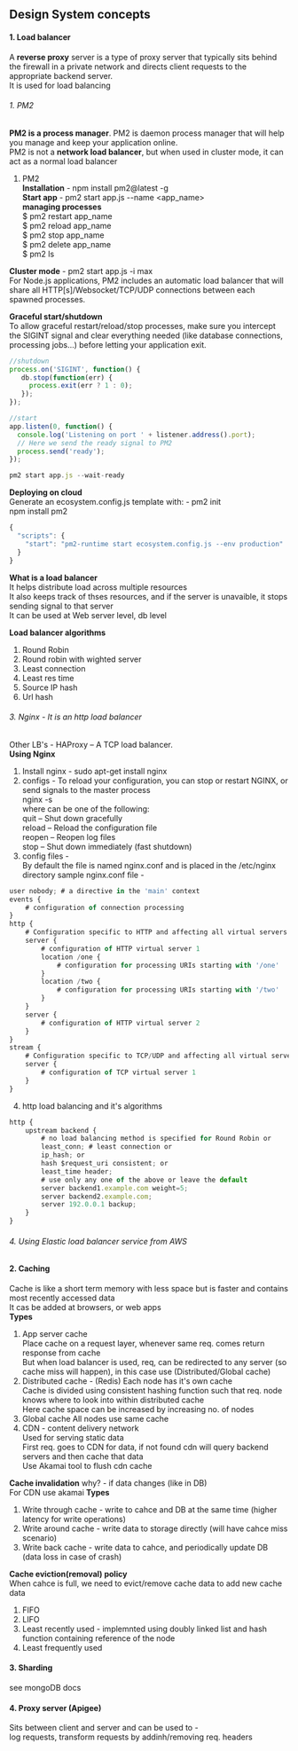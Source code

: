 ## Design System concepts

#### 1. Load balancer
A **reverse proxy** server is a type of proxy server that typically sits behind the firewall in a private network and directs client requests to the appropriate backend server.  
It is used for load balancing  
###### 1. PM2
**PM2 is a process manager**. PM2 is daemon process manager that will help you manage and keep your application online.  
PM2 is not a **network load balancer**, but when used in cluster mode, it can act as a normal load balancer  
1. PM2  
**Installation** -  npm install pm2@latest -g  
**Start app** - pm2 start app.js --name <app_name>  
**managing processes**  
$ pm2 restart app_name  
$ pm2 reload app_name  
$ pm2 stop app_name  
$ pm2 delete app_name  
$ pm2 ls  

**Cluster mode** -  pm2 start app.js -i max  
For Node.js applications, PM2 includes an automatic load balancer that will share all HTTP[s]/Websocket/TCP/UDP connections between each spawned processes.  

**Graceful start/shutdown**  
To allow graceful restart/reload/stop processes, make sure you intercept the SIGINT signal and clear everything needed (like database connections, processing jobs…) before letting your application exit.
```javascript
//shutdown
process.on('SIGINT', function() {
   db.stop(function(err) {
     process.exit(err ? 1 : 0);
   });
});

//start
app.listen(0, function() {
  console.log('Listening on port ' + listener.address().port);
  // Here we send the ready signal to PM2
  process.send('ready');
});

pm2 start app.js --wait-ready
```

**Deploying on cloud**  
Generate an ecosystem.config.js template with: - pm2 init  
npm install pm2  

```javascript
{
  "scripts": {
    "start": "pm2-runtime start ecosystem.config.js --env production"
  }
}
```

**What is a load balancer**  
It helps distribute load across multiple resources  
It also keeps track of thses resources, and if the server is unavaible, it stops sending signal to that server  
It can be used at Web server level, db level  

**Load balancer algorithms**  
1. Round Robin 
2. Round robin with wighted server
3. Least connection
4. Least res time
5. Source IP hash
6. Url hash

###### 3. Nginx - It is an http load balancer
Other LB's - HAProxy – A TCP load balancer.  
**Using Nginx**
1. Install nginx - sudo apt-get install nginx
2. configs - 
To reload your configuration, you can stop or restart NGINX, or send signals to the master process  
nginx -s <SIGNAL>  
where <SIGNAL> can be one of the following:  
quit – Shut down gracefully  
reload – Reload the configuration file  
reopen – Reopen log files  
stop – Shut down immediately (fast shutdown)  
3. config files -  
By default the file is named nginx.conf and is placed in the /etc/nginx directory
sample nginx.conf file -   
```javascript
user nobody; # a directive in the 'main' context
events {
    # configuration of connection processing
}
http {
    # Configuration specific to HTTP and affecting all virtual servers  
    server {
        # configuration of HTTP virtual server 1       
        location /one {
            # configuration for processing URIs starting with '/one'
        }
        location /two {
            # configuration for processing URIs starting with '/two'
        }
    }    
    server {
        # configuration of HTTP virtual server 2
    }
}
stream {
    # Configuration specific to TCP/UDP and affecting all virtual servers
    server {
        # configuration of TCP virtual server 1 
    }
}
```
4. http load balancing and it's algorithms
```javascript
http {
    upstream backend {
    	# no load balancing method is specified for Round Robin or
    	least_conn; # least connection or
    	ip_hash; or
    	hash $request_uri consistent; or
    	least_time header;
    	# use only any one of the above or leave the default
        server backend1.example.com weight=5;
        server backend2.example.com;
        server 192.0.0.1 backup;
    }
}
```

###### 4. Using Elastic load balancer service from AWS

#### 2. Caching
Cache is like a short term memory with less space but is faster and contains most recently accessed data  
It cas be added at browsers, or web apps  
**Types**  
1. App server cache  
Place cache on a request layer, whenever same req. comes return response from cache  
But when load balancer is used, req, can be redirected to any server (so cache miss will happen), in this case use (Distributed/Global cache)  
2. Distributed cache - (Redis) 
Each node has it's own cache  
Cache is divided using consistent hashing function such that req. node knows where to look into within distributed cache  
Here cache space can be increased by increasing no. of nodes
3. Global cache
All nodes use same cache
4. CDN - content delivery network  
Used for serving static data  
First req. goes to CDN for data, if not found cdn will query backend servers and then cache that data  
Use Akamai tool to flush cdn cache  

**Cache invalidation**  why? - if data changes (like in DB)  
For CDN use akamai
**Types**  
1. Write through cache - write to cahce and DB at the same time (higher latency for write operations)
2. Write around cache - write data to storage directly (will have cahce miss scenario)
3. Write back cache - write data to cahce, and periodically update DB (data loss in case of crash)

**Cache eviction(removal) policy**  
When cahce is full, we need to evict/remove cache data to add new cache data  
1. FIFO
2. LIFO
3. Least recently used - implemnted using doubly linked list and hash function containing reference of the node
4. Least frequently used

#### 3. Sharding
see mongoDB docs

#### 4. Proxy server (Apigee)
Sits between client and server and can be used to -  
log requests, transform requests by addinh/removing req. headers  


